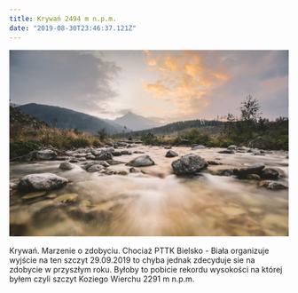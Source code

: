 ```yaml
---
title: Krywań 2494 m n.p.m.
date: "2019-08-30T23:46:37.121Z"
---
```


![1](./Krywan.jpg)

<p class="justify">Krywań. Marzenie o zdobyciu. Chociaż PTTK Bielsko - Biała organizuje wyjście na ten szczyt 29.09.2019 to chyba jednak zdecyduje sie na zdobycie w przyszłym roku. Byłoby to pobicie rekordu wysokości na której byłem czyli szczyt Koziego Wierchu 2291 m n.p.m.</p>


